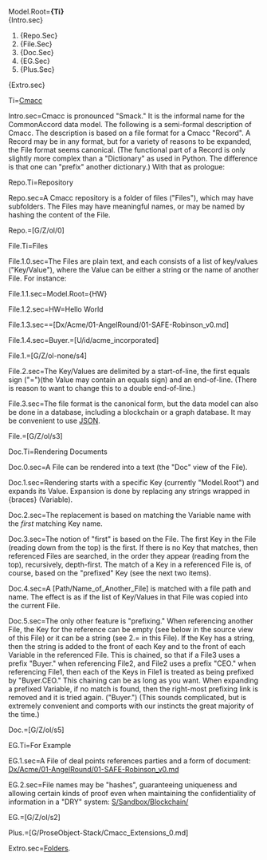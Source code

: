 Model.Root=<b>{Ti}</b><br>{Intro.sec}<ol><li>{Repo.Sec}<li>{File.Sec}<li>{Doc.Sec}<li>{EG.Sec}<li>{Plus.Sec}</ol>{Extro.sec}

Ti=<a href="index.php?action=doc&file=OTF/ProseObject-Stack/Cmacc_0.md">Cmacc</a>

Intro.sec=Cmacc is pronounced "Smack."   It is the informal name for the CommonAccord data model.  The following is a semi-formal description of Cmacc.  The description is based on a file format for a Cmacc "Record".  A Record may be in any format, but for a variety of reasons to be expanded, the File format seems canonical.  (The functional part of a Record is only slightly more complex than a "Dictionary" as used in Python. The difference is that one can "prefix" another dictionary.) With that as prologue:

Repo.Ti=Repository

Repo.sec=A Cmacc repository is a folder of files ("Files"), which may have subfolders. The Files may have meaningful names, or may be named by hashing the content of the File.

Repo.=[G/Z/ol/0]

File.Ti=Files

File.1.0.sec=The Files are plain text, and each consists of a list of key/values ("Key/Value"), where the Value can be either a string or the name of another File.  For instance:

File.1.1.sec=Model.Root={HW}

File.1.2.sec=HW=Hello World

File.1.3.sec==[Dx/Acme/01-AngelRound/01-SAFE-Robinson_v0.md]

File.1.4.sec=Buyer.=[U/id/acme_incorporated]
 
File.1.=[G/Z/ol-none/s4]

File.2.sec=The Key/Values are delimited by a start-of-line, the first equals sign ("=")(the Value may contain an equals sign) and an end-of-line.  (There is reason to want to change this to a double end-of-line.)

File.3.sec=The file format is the canonical form, but the data model can also be done in a database, including a blockchain or a graph database.  It may be convenient to use <a href="index.php?action=json&file=OTF/ProseObject-Stack/Cmacc_0.md">JSON</a>.  

File.=[G/Z/ol/s3]

Doc.Ti=Rendering Documents

Doc.0.sec=A File can be rendered into a text (the "Doc" view of the File).

Doc.1.sec=Rendering starts with a specific Key (currently "Model.Root") and expands its Value.  Expansion is done by replacing any strings wrapped in {braces} (Variable). 

Doc.2.sec=The replacement is based on matching the Variable name with the <i>first</i> matching Key name.

Doc.3.sec=The notion of "first" is based on the File.  The first Key in the File (reading down from the top) is the first.  If there is no Key that matches, then referenced Files are searched, in the order they appear (reading from the top), recursively, depth-first.  The match of a Key in a referenced File is, of course, based on the "prefixed" Key (see the next two items). 

Doc.4.sec=A [Path/Name_of_Another_File] is matched with a file path and name.  The effect is as if the list of Key/Values in that File was copied into the current File.

Doc.5.sec=The only other feature is "prefixing."  When referencing another File, the Key for the reference can be empty (see below in the source view of this File) or it can be a string (see 2.= in this File).  If the Key has a string, then the string is added to the front of each Key and to the front of each Variable in the referenced File.  This is chained, so that if a File3 uses a prefix "Buyer." when referencing File2, and File2 uses a prefix "CEO." when referencing File1, then each of the Keys in File1 is treated as being prefixed by "Buyer.CEO." This chaining can be as long as you want.  When expanding a prefixed Variable, if no match is found, then the right-most prefixing link is removed and it is tried again.  ("Buyer.") (This sounds complicated, but is extremely convenient and comports with our instincts the great majority of the time.)

Doc.=[G/Z/ol/s5]
  
EG.Ti=For Example

EG.1.sec=A File of deal points references parties and a form of document:  <a href="index.php?action=source&file=Dx/Acme/01-AngelRound/01-SAFE-Robinson_v0.md">Dx/Acme/01-AngelRound/01-SAFE-Robinson_v0.md</a>

EG.2.sec=File names may be "hashes", guaranteeing uniqueness and allowing certain kinds of proof even when maintaining the confidentiality of information in a "DRY" system: <a href="index.php?action=list&file=S/Sandbox/Blockchain/">S/Sandbox/Blockchain/</a>

EG.=[G/Z/ol/s2] 

Plus.=[G/ProseObject-Stack/Cmacc_Extensions_0.md]

Extro.sec=<a href="index.php?action=doc&file=OTF/ProseObject-Stack/Folder_0.md">Folders</a>.